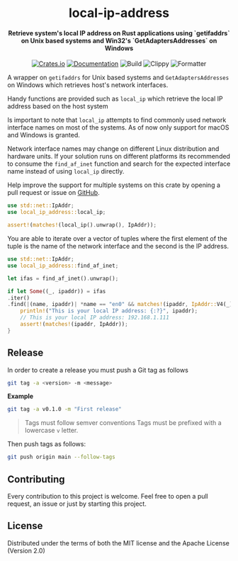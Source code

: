 <div>
  <h1 align="center">local-ip-address</h1>
  <h4 align="center">
    Retrieve system's local IP address on Rust applications using `getifaddrs`
    on Unix based systems and Win32's `GetAdaptersAddresses` on Windows
  </h4>
</div>

<div align="center">

  [![Crates.io](https://img.shields.io/crates/v/local-ip-address.svg)](https://crates.io/crates/local-ip-address)
  [![Documentation](https://docs.rs/local-ip-address/badge.svg)](https://docs.rs/local-ip-address)
  ![Build](https://github.com/EstebanBorai/local-ip-address/workflows/build/badge.svg)
  ![Clippy](https://github.com/EstebanBorai/local-ip-address/workflows/clippy/badge.svg)
  ![Formatter](https://github.com/EstebanBorai/local-ip-address/workflows/fmt/badge.svg)

</div>

A wrapper on `getifaddrs` for Unix based systems and `GetAdaptersAddresses` on
Windows which retrieves host's network interfaces.

Handy functions are provided such as `local_ip` which retrieve the local IP
address based on the host system

Is important to note that `local_ip` attempts to find commonly used network
interface names on most of the systems. As of now only support for macOS and
Windows is granted.

Network interface names may change on different Linux distribution and hardware
units. If your solution runs on different platforms its recommended to consume
the `find_af_inet` function and search for the expected interface name instead
of using `local_ip` directly.

Help improve the support for multiple systems on this crate by opening a pull
request or issue on [GitHub](https://github.com/EstebanBorai/local-ip-address).

```rust
use std::net::IpAddr;
use local_ip_address::local_ip;

assert!(matches!(local_ip().unwrap(), IpAddr));
```

You are able to iterate over a vector of tuples where the first element of
the tuple is the name of the network interface and the second is the IP
address.

```rust
use std::net::IpAddr;
use local_ip_address::find_af_inet;

let ifas = find_af_inet().unwrap();

if let Some((_, ipaddr)) = ifas
.iter()
.find(|(name, ipaddr)| *name == "en0" && matches!(ipaddr, IpAddr::V4(_))) {
    println!("This is your local IP address: {:?}", ipaddr);
    // This is your local IP address: 192.168.1.111
    assert!(matches!(ipaddr, IpAddr));
}
```

## Release

In order to create a release you must push a Git tag as follows

```sh
git tag -a <version> -m <message>
```

**Example**

```sh
git tag -a v0.1.0 -m "First release"
```

> Tags must follow semver conventions
> Tags must be prefixed with a lowercase `v` letter.

Then push tags as follows:

```sh
git push origin main --follow-tags
```

## Contributing

Every contribution to this project is welcome. Feel free to open a pull request,
an issue or just by starting this project.

## License

Distributed under the terms of both the MIT license and the Apache License (Version 2.0)
